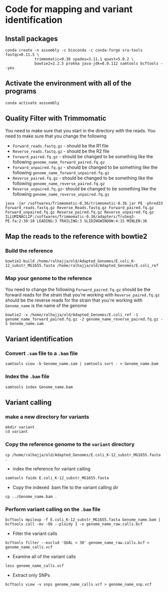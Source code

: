# Code for mapping and variant identification

## Install packages
```{bash}
conda create -n assembly -c bioconda -c conda-forge sra-tools fastqc=0.11.5 \
             trimmomatic=0.36 spades=3.11.1 quast=5.0.2 \
             bowtie2=2.2.5 prokka java-jdk=8.0.112 samtools bcftools --yes
```
## Activate the environment with all of the programs

```{bash}
conda activate asssembly
```

## Quality Filter with Trimmomatic
You need to make sure that you start in the directory with the reads.
You need to make sure that you change the following 
- `Forward_reads.fastq.gz` - should be the R1 file
- `Reverse_reads.fastq.gz` - should be the R2 file
- `Forward_paired.fq.gz` - should be changed to be something like the following `genome_name_forward_paired.fq.gz`
- `Forward_unpaired.fq.gz` - should be changed to be something like the following `genome_name_forward_unpaired.fq.gz`
- `Reverse_paired.fq.gz` - should be changed to be something like the following `genome_name_reverse_paired.fq.gz`
- `Reverse_unpaired.fq.gz`- should be changed to be something like the following `genome_name_reverse_unpaired.fq.gz`

```{BASH} 
java -jar /softwares/Trimmomatic-0.36/trimmomatic-0.36.jar PE -phred33 Forward_reads.fastq.gz Reverse_Reads.fastq.gz Forward_paired.fq.gz Forward_unpaired.fq.gz Reverse_paired.fq.gz Reverse_unpaired.fq.gz ILLUMINACLIP:/softwares/Trimmomatic-0.36/adapters/TruSeq3-PE.fa:2:30:10 LEADING:3 TRAILING:3 SLIDINGWINDOW:4:15 MINLEN:36
```

## Map the reads to the reference with bowtie2

### Build the reference
```{bash}
bowtie2-build /home/ralhajja/old/Adapted_Genomes/E.coli_K-12_substr_MG1655.fasta /home/ralhajja/old/Adapted_Genomes/E.coli_ref
```

### Map your genome to the reference
You need to change the following
`Forward_paired.fq.gz` should be the forward reads for the strain that you're working with
`Reverse_paired.fq.gz` should be the reverse reads for the strain that you're working with 
`Genome_name` is the name of the genome

```{bash}
bowtie2 -x /home/ralhajja/old/Adapted_Genomes/E.coli_ref -1 genome_name_forward_paired.fq.gz -2 genome_name_reverse_paired.fq.gz -S Genome_name.sam
```
## Variant identification

### Convert `.sam` file to a `.bam` file
```{bash}
samtools view -b Genome_name.sam | samtools sort - > Genome_name.bam
```
### Index the `.bam` file
```{bash}
samtools index Genome_name.bam
```

## Variant calling

### make a new directory for variants
```{BASH}
mkdir variant
cd variant
```
### Copy the reference genome to the `variant` directory
```{BASH}
cp /home/ralhajja/old/Adapted_Genomes/E.coli_K-12_substr_MG1655.fasta .
```
- index the reference for variant calling
```{BASH}
samtools faidx E.coli_K-12_substr_MG1655.fasta
```
- Copy the indexed .bam file to the variant calling dir
```{BASH}
cp ../Genome_name.bam .
```
### Perform variant calling on the `.bam` file
```{BASH}
bcftools mpileup -f E.coli_K-12_substr_MG1655.fasta Genome_name.bam | bcftools call -mv -Ob --ploidy 1 -o genome_name_raw.calls.bcf
```
- Filter the variant calls
```{BASH}
bcftools filter --exclud 'QUAL < 30' genome_name_raw.calls.bcf > genome_name_calls.vcf
```
- Examine all of the variant calls
```{BASH}
less genome_name_calls.vcf
```
- Extract only SNPs
```{BASH}
bcftools view -v snps genome_name_calls.vcf > genome_name_snp.vcf
```
